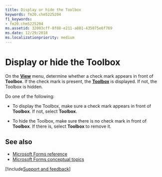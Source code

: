 ```yaml
---
title: Display or hide the Toolbox
keywords: fm20.chm5225204
f1_keywords:
- fm20.chm5225204
ms.assetid: 32003cff-8f08-e211-a881-435075e6f769
ms.date: 12/29/2018
ms.localizationpriority: medium
---
```



# Display or hide the Toolbox

On the **[View](../../reference/user-interface-help/view-menu.md)** menu, determine whether a check mark appears in front of **Toolbox**. If the check mark is present, the **[Toolbox](../../reference/user-interface-help/toolbox.md)** is displayed. If not, the Toolbox is hidden.

Do one of the following:

- To display the Toolbox, make sure a check mark appears in front of **Toolbox**. If not, select **Toolbox**.
    
- To hide the Toolbox, make sure there is no check mark in front of **Toolbox**. If there is, select **Toolbox** to remove it.
    

## See also

- [Microsoft Forms reference](../../reference/user-interface-help/reference-microsoft-forms.md)
- [Microsoft Forms conceptual topics](../../reference/user-interface-help/concepts-microsoft-forms.md)

[!include[Support and feedback](~/includes/feedback-boilerplate.md)]